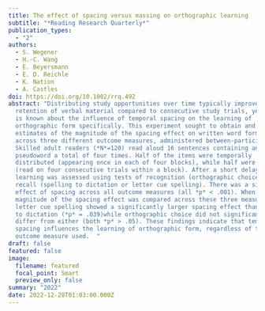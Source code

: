 ```yaml
---
title: The effect of spacing versus massing on orthographic learning
subtitle: "*Reading Research Quarterly*"
publication_types:
  - "2"
authors:
  - S. Wegener
  - H.-C. Wang
  - E. Beyersmann
  - E. D. Reichle
  - K. Nation
  - A. Castles
doi: https://doi.org/10.1002/rrq.492
abstract: "Distributing study opportunities over time typically improves the
  retention of verbal material compared to consecutive study trials, yet little
  is known about the influence of temporal spacing on the learning of
  orthographic form specifically. This experiment sought to obtain and compare
  estimates of the magnitude of the spacing effect on written word form learning
  across three different outcome measures, administered between-participants.
  Skilled adult readers (*N*=120) read aloud 16 sentences containing an embedded
  pseudoword a total of four times. Half of the items were temporally
  distributed (appearing once in each of four blocks), while half were massed
  (read on four consecutive trials within a block). After a short delay,
  learning was assessed using tests of recognition (orthographic choice) or
  recall (spelling to dictation or letter cue spelling). There was a significant
  effect of spacing across all outcome measures (all *p* < .001). When the
  magnitude of the spacing effect was compared across these three measures,
  letter cue spelling showed a significantly larger spacing effect than spelling
  to dictation (*p* = .039)while orthographic choice did not significantly
  differ from either (both *p* > .05). These findings indicate that temporal
  spacing influences the learning of orthographic form, regardless of the
  outcome measure used.  "
draft: false
featured: false
image:
  filename: featured
  focal_point: Smart
  preview_only: false
summary: "2022"
date: 2022-12-28T01:03:00.000Z
---
```

